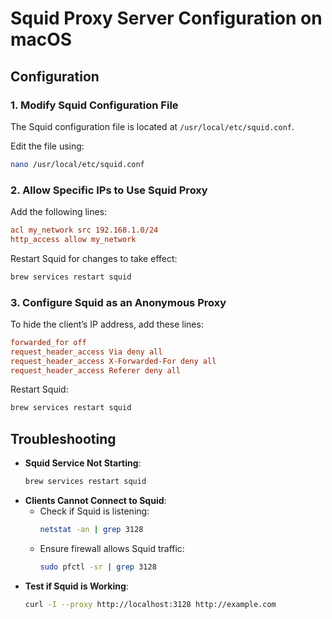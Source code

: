 # Squid Proxy Server Configuration on macOS

## **Configuration**

### **1. Modify Squid Configuration File**
The Squid configuration file is located at `/usr/local/etc/squid.conf`.

Edit the file using:
```bash
nano /usr/local/etc/squid.conf
```

### **2. Allow Specific IPs to Use Squid Proxy**
Add the following lines:
```ini
acl my_network src 192.168.1.0/24
http_access allow my_network
```

Restart Squid for changes to take effect:
```bash
brew services restart squid
```

### **3. Configure Squid as an Anonymous Proxy**
To hide the client’s IP address, add these lines:
```ini
forwarded_for off
request_header_access Via deny all
request_header_access X-Forwarded-For deny all
request_header_access Referer deny all
```
Restart Squid:
```bash
brew services restart squid
```

## **Troubleshooting**

- **Squid Service Not Starting**:
  ```bash
  brew services restart squid
  ```
- **Clients Cannot Connect to Squid**:
  - Check if Squid is listening:
    ```bash
    netstat -an | grep 3128
    ```
  - Ensure firewall allows Squid traffic:
    ```bash
    sudo pfctl -sr | grep 3128
    ```
- **Test if Squid is Working**:
  ```bash
  curl -I --proxy http://localhost:3128 http://example.com
  ```
